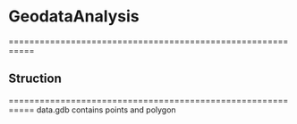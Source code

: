# GeodataAnalysis
===========================================================
## Struction
===========================================================
data.gdb contains points and polygon
